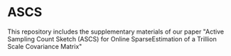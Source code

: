 # ASCS

This repository includes the supplementary materials of our paper "Active Sampling Count Sketch (ASCS) for Online SparseEstimation of a Trillion Scale Covariance Matrix"
